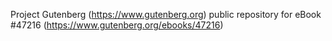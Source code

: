 Project Gutenberg (https://www.gutenberg.org) public repository for eBook #47216 (https://www.gutenberg.org/ebooks/47216)
